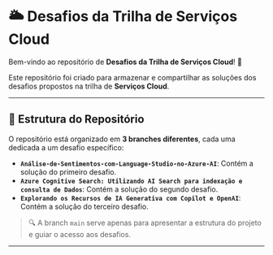 # 🌥️ Desafios da Trilha de Serviços Cloud

Bem-vindo ao repositório de **Desafios da Trilha de Serviços Cloud**! 🚀  

Este repositório foi criado para armazenar e compartilhar as soluções dos desafios propostos na trilha de **Serviços Cloud**.  

---

## 🔀 Estrutura do Repositório

O repositório está organizado em **3 branches diferentes**, cada uma dedicada a um desafio específico:  

- **`Análise-de-Sentimentos-com-Language-Studio-no-Azure-AI`**: Contém a solução do primeiro desafio.  
- **`Azure Cognitive Search: Utilizando AI Search para indexação e consulta de Dados`**: Contém a solução do segundo desafio.  
- **`Explorando os Recursos de IA Generativa com Copilot e OpenAI`**: Contém a solução do terceiro desafio.  

> 🔍 A branch `main` serve apenas para apresentar a estrutura do projeto e guiar o acesso aos desafios.

---
